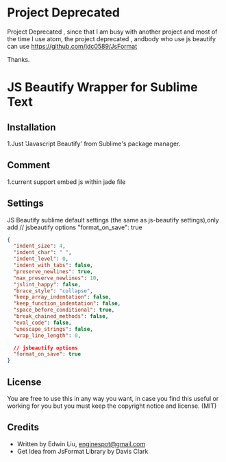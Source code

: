 # Project Deprecated
Project Deprecated , since that I am busy with another project and most of the time I use atom, the project deprecated , andbody who use js beautify can use https://github.com/jdc0589/JsFormat 

Thanks.


# JS Beautify Wrapper for Sublime Text

## Installation

1.Just 'Javascript Beautify' from Sublime's package manager.


## Comment
1.current support embed js within jade file


## Settings
JS Beautify sublime default settings (the same as js-beautify settings),only add 
// jsbeautify options
  "format_on_save": true

```json
{
  "indent_size": 4,
  "indent_char": " ",
  "indent_level": 0,
  "indent_with_tabs": false,
  "preserve_newlines": true,
  "max_preserve_newlines": 10,
  "jslint_happy": false,
  "brace_style": "collapse",
  "keep_array_indentation": false,
  "keep_function_indentation": false,
  "space_before_conditional": true,
  "break_chained_methods": false,
  "eval_code": false,
  "unescape_strings": false,
  "wrap_line_length": 0,

  // jsbeautify options
  "format_on_save": true
}
```

## License

You are free to use this in any way you want, in case you find this
useful or working for you but you must keep the copyright notice and license. (MIT)

## Credits
* Written by Edwin Liu, <enginespot@gmail.com>
* Get Idea from JsFormat Library by Davis Clark
